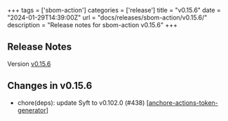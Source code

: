 +++
tags = ['sbom-action']
categories = ['release']
title = "v0.15.6"
date = "2024-01-29T14:39:00Z"
url = "docs/releases/sbom-action/v0.15.6/"
description = "Release notes for sbom-action v0.15.6"
+++

## Release Notes

Version [v0.15.6](https://github.com/anchore/sbom-action/releases/tag/v0.15.6)

## Changes in v0.15.6

- chore(deps): update Syft to v0.102.0 (#438) [[anchore-actions-token-generator](https://github.com/anchore-actions-token-generator)]
